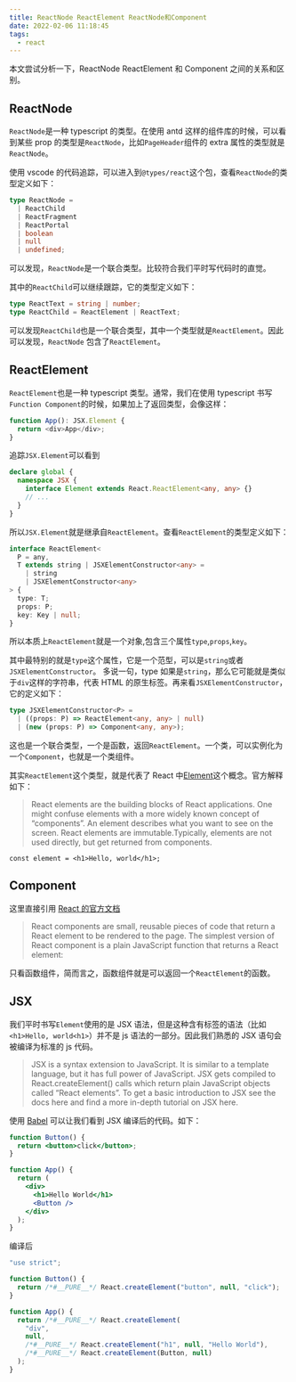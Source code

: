 ```yaml
---
title: ReactNode ReactElement ReactNode和Component
date: 2022-02-06 11:18:45
tags:
  - react
---
```


本文尝试分析一下，ReactNode ReactElement 和 Component 之间的关系和区别。

## ReactNode

`ReactNode`是一种 typescript 的类型。在使用 antd 这样的组件库的时候，可以看到某些 prop 的类型是`ReactNode`，比如`PageHeader`组件的 extra 属性的类型就是`ReactNode`。

使用 vscode 的代码追踪，可以进入到`@types/react`这个包，查看`ReactNode`的类型定义如下：

```typescript
type ReactNode =
  | ReactChild
  | ReactFragment
  | ReactPortal
  | boolean
  | null
  | undefined;
```

可以发现，`ReactNode`是一个联合类型。比较符合我们平时写代码时的直觉。

其中的`ReactChild`可以继续跟踪，它的类型定义如下：

```typescript
type ReactText = string | number;
type ReactChild = ReactElement | ReactText;
```

可以发现`ReactChild`也是一个联合类型，其中一个类型就是`ReactElement`。因此可以发现，`ReactNode` 包含了`ReactElement`。

## ReactElement

`ReactElement`也是一种 typescript 类型。通常，我们在使用 typescript 书写`Function Component`的时候，如果加上了返回类型，会像这样：

```typescript
function App(): JSX.Element {
  return <div>App</div>;
}
```

追踪`JSX.Element`可以看到

```typescript
declare global {
  namespace JSX {
    interface Element extends React.ReactElement<any, any> {}
    // ...
  }
}
```

所以`JSX.Element`就是继承自`ReactElement`。查看`ReactElement`的类型定义如下：

```typescript
interface ReactElement<
  P = any,
  T extends string | JSXElementConstructor<any> =
    | string
    | JSXElementConstructor<any>
> {
  type: T;
  props: P;
  key: Key | null;
}
```

所以本质上`ReactElement`就是一个对象,包含三个属性`type`,`props`,`key`。

其中最特别的就是`type`这个属性，它是一个范型，可以是`string`或者`JSXElementConstructor`。
多说一句，type 如果是`string`，那么它可能就是类似于`div`这样的字符串，代表 HTML 的原生标签。再来看`JSXElementConstructor`，它的定义如下：

```typescript
type JSXElementConstructor<P> =
  | ((props: P) => ReactElement<any, any> | null)
  | (new (props: P) => Component<any, any>);
```

这也是一个联合类型，一个是函数，返回`ReactElement`。一个类，可以实例化为一个`Component`，也就是一个类组件。

其实`ReactElement`这个类型，就是代表了 React 中[Element](https://reactjs.org/docs/glossary.html#elements)这个概念。官方解释如下：

> React elements are the building blocks of React applications. One might confuse elements with a more widely known concept of “components”. An element describes what you want to see on the screen. React elements are immutable.Typically, elements are not used directly, but get returned from components.

```tsx
const element = <h1>Hello, world</h1>;
```

## Component

这里直接引用 [React 的官方文档](https://reactjs.org/docs/glossary.html#components)

> React components are small, reusable pieces of code that return a React element to be rendered to the page. The simplest version of React component is a plain JavaScript function that returns a React element:

只看函数组件，简而言之，函数组件就是可以返回一个`ReactElement`的函数。

## JSX

我们平时书写`Element`使用的是 JSX 语法，但是这种含有标签的语法（比如 `<h1>Hello, world<h1>`）并不是 js 语法的一部分。因此我们熟悉的 JSX 语句会被编译为标准的 js 代码。

> JSX is a syntax extension to JavaScript. It is similar to a template language, but it has full power of JavaScript. JSX gets compiled to React.createElement() calls which return plain JavaScript objects called “React elements”. To get a basic introduction to JSX see the docs here and find a more in-depth tutorial on JSX here.

使用 [Babel](https://babeljs.io/repl/) 可以让我们看到 JSX 编译后的代码。如下：

```jsx
function Button() {
  return <button>click</button>;
}

function App() {
  return (
    <div>
      <h1>Hello World</h1>
      <Button />
    </div>
  );
}
```

编译后

```jsx
"use strict";

function Button() {
  return /*#__PURE__*/ React.createElement("button", null, "click");
}

function App() {
  return /*#__PURE__*/ React.createElement(
    "div",
    null,
    /*#__PURE__*/ React.createElement("h1", null, "Hello World"),
    /*#__PURE__*/ React.createElement(Button, null)
  );
}
```

